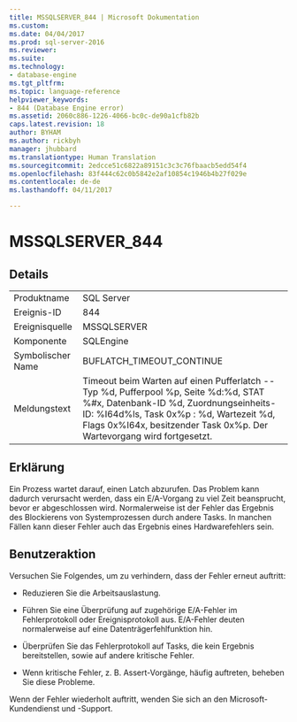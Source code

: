 ```yaml
---
title: MSSQLSERVER_844 | Microsoft Dokumentation
ms.custom: 
ms.date: 04/04/2017
ms.prod: sql-server-2016
ms.reviewer: 
ms.suite: 
ms.technology:
- database-engine
ms.tgt_pltfrm: 
ms.topic: language-reference
helpviewer_keywords:
- 844 (Database Engine error)
ms.assetid: 2060c886-1226-4066-bc0c-de90a1cfb82b
caps.latest.revision: 18
author: BYHAM
ms.author: rickbyh
manager: jhubbard
ms.translationtype: Human Translation
ms.sourcegitcommit: 2edcce51c6822a89151c3c3c76fbaacb5edd54f4
ms.openlocfilehash: 83f444c62c0b5842e2af10854c1946b4b27f029e
ms.contentlocale: de-de
ms.lasthandoff: 04/11/2017

---
```

# <a name="mssqlserver844"></a>MSSQLSERVER_844
  
## <a name="details"></a>Details  
  
|||  
|-|-|  
|Produktname|SQL Server|  
|Ereignis-ID|844|  
|Ereignisquelle|MSSQLSERVER|  
|Komponente|SQLEngine|  
|Symbolischer Name|BUFLATCH_TIMEOUT_CONTINUE|  
|Meldungstext|Timeout beim Warten auf einen Pufferlatch -- Typ %d, Pufferpool %p, Seite %d:%d, STAT %#x, Datenbank-ID %d, Zuordnungseinheits-ID: %I64d%ls, Task 0x%p : %d, Wartezeit %d, Flags 0x%I64x, besitzender Task 0x%p.  Der Wartevorgang wird fortgesetzt.|  
  
## <a name="explanation"></a>Erklärung  
Ein Prozess wartet darauf, einen Latch abzurufen. Das Problem kann dadurch verursacht werden, dass ein E/A-Vorgang zu viel Zeit beansprucht, bevor er abgeschlossen wird. Normalerweise ist der Fehler das Ergebnis des Blockierens von Systemprozessen durch andere Tasks. In manchen Fällen kann dieser Fehler auch das Ergebnis eines Hardwarefehlers sein.  
  
## <a name="user-action"></a>Benutzeraktion  
Versuchen Sie Folgendes, um zu verhindern, dass der Fehler erneut auftritt:  
  
-   Reduzieren Sie die Arbeitsauslastung.  
  
-   Führen Sie eine Überprüfung auf zugehörige E/A-Fehler im Fehlerprotokoll oder Ereignisprotokoll aus. E/A-Fehler deuten normalerweise auf eine Datenträgerfehlfunktion hin.  
  
-   Überprüfen Sie das Fehlerprotokoll auf Tasks, die kein Ergebnis bereitstellen, sowie auf andere kritische Fehler.  
  
-   Wenn kritische Fehler, z. B. Assert-Vorgänge, häufig auftreten, beheben Sie diese Probleme.  
  
Wenn der Fehler wiederholt auftritt, wenden Sie sich an den Microsoft-Kundendienst und -Support.  
  

